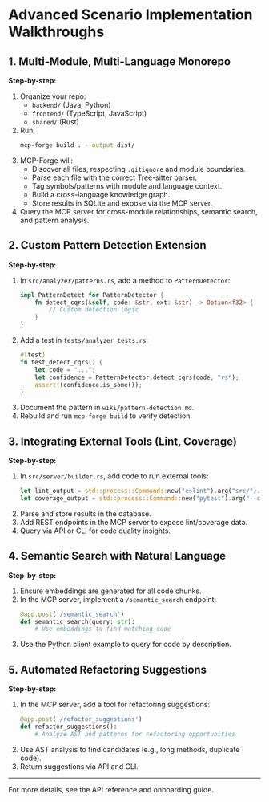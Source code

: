 # Advanced Scenario Implementation Walkthroughs

## 1. Multi-Module, Multi-Language Monorepo

**Step-by-step:**

1. Organize your repo:
   - `backend/` (Java, Python)
   - `frontend/` (TypeScript, JavaScript)
   - `shared/` (Rust)
2. Run:
   ```sh
   mcp-forge build . --output dist/
   ```
3. MCP-Forge will:
   - Discover all files, respecting `.gitignore` and module boundaries.
   - Parse each file with the correct Tree-sitter parser.
   - Tag symbols/patterns with module and language context.
   - Build a cross-language knowledge graph.
   - Store results in SQLite and expose via the MCP server.
4. Query the MCP server for cross-module relationships, semantic search, and pattern analysis.

## 2. Custom Pattern Detection Extension

**Step-by-step:**

1. In `src/analyzer/patterns.rs`, add a method to `PatternDetector`:
   ```rust
   impl PatternDetect for PatternDetector {
       fn detect_cqrs(&self, code: &str, ext: &str) -> Option<f32> {
           // Custom detection logic
       }
   }
   ```
2. Add a test in `tests/analyzer_tests.rs`:
   ```rust
   #[test]
   fn test_detect_cqrs() {
       let code = "...";
       let confidence = PatternDetector.detect_cqrs(code, "rs");
       assert!(confidence.is_some());
   }
   ```
3. Document the pattern in `wiki/pattern-detection.md`.
4. Rebuild and run `mcp-forge build` to verify detection.

## 3. Integrating External Tools (Lint, Coverage)

**Step-by-step:**

1. In `src/server/builder.rs`, add code to run external tools:
   ```rust
   let lint_output = std::process::Command::new("eslint").arg("src/").output()?;
   let coverage_output = std::process::Command::new("pytest").arg("--cov").output()?;
   ```
2. Parse and store results in the database.
3. Add REST endpoints in the MCP server to expose lint/coverage data.
4. Query via API or CLI for code quality insights.

## 4. Semantic Search with Natural Language

**Step-by-step:**

1. Ensure embeddings are generated for all code chunks.
2. In the MCP server, implement a `/semantic_search` endpoint:
   ```python
   @app.post('/semantic_search')
   def semantic_search(query: str):
       # Use embeddings to find matching code
   ```
3. Use the Python client example to query for code by description.

## 5. Automated Refactoring Suggestions

**Step-by-step:**

1. In the MCP server, add a tool for refactoring suggestions:
   ```python
   @app.post('/refactor_suggestions')
   def refactor_suggestions():
       # Analyze AST and patterns for refactoring opportunities
   ```
2. Use AST analysis to find candidates (e.g., long methods, duplicate code).
3. Return suggestions via API and CLI.

---

For more details, see the API reference and onboarding guide.
